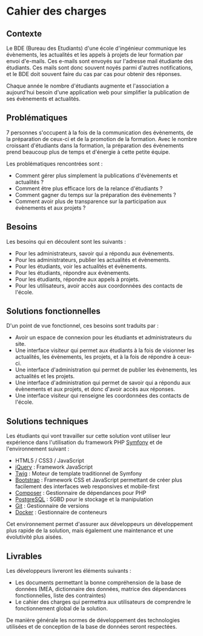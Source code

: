 # Cahier des charges


## Contexte

Le BDE (Bureau des Etudiants) d'une école d'ingénieur communique les évènements, les actualités et les appels à projets de leur formation par envoi d'e-mails. Ces e-mails sont envoyés sur l'adresse mail étudiante des étudiants. Ces mails sont donc souvent noyés parmi d'autres notifications, et le BDE doit souvent faire du cas par cas pour obtenir des réponses.

Chaque année le nombre d'étudiants augmente et l'association a aujourd'hui besoin d'une application web pour simplifier la publication de ses évènements et actualités.


## Problématiques

7 personnes s'occupent à la fois de la communication des évènements, de la préparation de ceux-ci et de la promotion de la formation. Avec le nombre croissant d'étudiants dans la formation, la préparation des évènements prend beaucoup plus de temps et d'énergie à cette petite équipe.

Les problématiques rencontrées sont :
* Comment gérer plus simplement la publications d'évènements et actualités ?
* Comment être plus efficace lors de la relance d'étudiants ?
* Comment gagner du temps sur la préparation des évènements ?
* Comment avoir plus de transparence sur la participation aux évènements et aux projets ?


## Besoins

Les besoins qui en découlent sont les suivants :
* Pour les administrateurs, savoir qui a répondu aux évènements.
* Pour les administrateurs, publier les actualités et évènements.
* Pour les étudiants, voir les actualités et évènements.
* Pour les étudiants, répondre aux évènements.
* Pour les étudiants, répondre aux appels à projets.
* Pour les utilisateurs, avoir accès aux coordonnées des contacts de l'école.


## Solutions fonctionnelles

D'un point de vue fonctionnel, ces besoins sont traduits par :
* Avoir un espace de connexion pour les étudiants et administrateurs du site.
* Une interface visiteur qui permet aux étudiants à la fois de visionner les actualités, les évènements, les projets, et à la fois de répondre à ceux-ci.
* Une interface d'administration qui permet de publier les évènements, les actualités et les projets.
* Une interface d'administration qui permet de savoir qui a répondu aux évènements et aux projets, et donc d'avoir accès aux réponses.
* Une interface visiteur qui renseigne les coordonnées des contacts de l'école.


## Solutions techniques

Les étudiants qui vont travailler sur cette solution vont utiliser leur expérience dans l'utilisation du framework PHP [Symfony](https://symfony.com/) et de l'environnement suivant :
* HTML5 / CSS3 / JavaScript
* [jQuery](https://jquery.com/) : Framework JavaScript
* [Twig](https://twig.symfony.com/doc/2.x/) : Moteur de template traditionnel de Symfony
* [Bootstrap](https://getbootstrap.com/) : Framework CSS et JavaScript permettant de créer plus facilement des interfaces web responsives et mobile-first
* [Composer](https://getcomposer.org/) : Gestionnaire de dépendances pour PHP
* [PostgreSQL](https://www.postgresql.org/) : SGBD pour le stockage et la manipulation
* [Git](https://git-scm.com/) : Gestionnaire de versions
* [Docker](https://www.docker.com/) : Gestionnaire de conteneurs

Cet environnement permet d'assurer aux développeurs un développement plus rapide de la solution, mais également une maintenance et une évolutivité plus aisées.


## Livrables

Les développeurs livreront les éléments suivants :
* Les documents permettant la bonne compréhension de la base de données (MEA, dictionnaire des données, matrice des dépendances fonctionnelles, liste des contraintes)
* Le cahier des charges qui permettra aux utilisateurs de comprendre le fonctionnement global de la solution.

De manière générale les normes de développement des technologies utilisées et de conception de la base de données seront respectées.